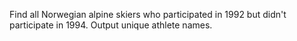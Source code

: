 Find all Norwegian alpine skiers who participated in 1992 but didn't participate in 1994. Output unique athlete names.